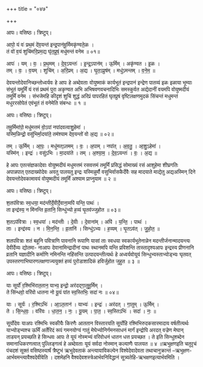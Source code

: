 +++
title = "०४७"

+++


आपः। वसिष्ठः। त्रिष्टुप्।

आपो॒ यं वः॑ प्रथ॒मं दे॑व॒यन्त॑ इन्द्र॒पान॑मू॒र्मिमकृ॑ण्वते॒ळः ।  
तं वो॑ व॒यं शुचि॑मरि॒प्रम॒द्य घृ॑त॒प्रुषं॒ मधु॑मन्तं वनेम ॥ ०१॥

आपः॑ । यम् । वः॒ । प्र॒थ॒मम् । दे॒व॒ऽयन्तः॑ । इ॒न्द्र॒ऽपान॑म् । ऊ॒र्मिम् । अकृ॑ण्वत । इ॒ळः ।  
तम् । वः॒ । व॒यम् । शुचि॑म् । अ॒रि॒प्रम् । अ॒द्य । घृ॒त॒ऽप्रुष॑म् । मधु॑ऽमन्तम् । व॒ने॒म॒ ॥

देवयन्तोदेवानिच्छन्तोध्वर्यवः हे आपः हे अब्देवताः वोयुष्माकं कार्यभूतं इन्द्रपानं इन्द्रेण पातव्यं इळः इळाया भूम्याः संभूतं यमूर्मिं यं रसं प्रथमं पुरा अकृण्वत अभि अभिषवणवचनादिभिः समस्कुर्वत अद्येदानीं वयमपि वोयुष्मदीयं तमूर्मिं वनेम । संभजेमहि कीदृशं शुचिं शुद्धं अरिप्रं पापरहितं घृतप्रुषं वृष्टिलक्षणमुदकं सिंचन्तं मधुमन्तं मधुररसोपेतं एवंभूतं तं वनेमेति संबन्धः ॥ १ ॥

आपः। वसिष्ठः। त्रिष्टुप्।

तमू॒र्मिमा॑पो॒ मधु॑मत्तमं वो॒ऽपां नपा॑दवत्वाशु॒हेमा॑ ।  
यस्मि॒न्निन्द्रो॒ वसु॑भिर्मा॒दया॑ते॒ तम॑श्याम देव॒यन्तो॑ वो अ॒द्य ॥ ०२॥

तम् । ऊ॒र्मिम् । आ॒पः॒ । मधु॑मत्ऽतमम् । वः॒ । अ॒पाम् । नपा॑त् । अ॒व॒तु॒ । आ॒शु॒ऽहेमा॑ ।  
यस्मि॑न् । इन्द्रः॑ । वसु॑ऽभिः । मा॒दया॑ते । तम् । अ॒श्या॒म॒ । दे॒व॒ऽयन्तः॑ । वः॒ । अ॒द्य ॥

हे आपः एतत्संज्ञकादेवाः वोयुष्मदीयं मधुमत्तमं रसवत्तमं तमूर्मिं प्रसिद्धं सोमाख्यं रसं आशुहेमा शीघ्रगतिः अपान्नपात् एतदाख्योदेवः अवतु पालयतु इन्द्रः यस्मिन्नुर्मौ वसुभिर्वासकैर्देवैः सह मादयाते माद्येतु अद्यअस्मिन् दिने देवयन्तोदेवकामावयं वोयुष्मदीयं तमूर्मिं अश्याम प्राप्नुयाम ॥ २ ॥

आपः। वसिष्ठः। त्रिष्टुप्।

श॒तप॑वित्राः स्व॒धया॒ मद॑न्तीर्दे॒वीर्दे॒वाना॒मपि॑ यन्ति॒ पाथः॑ ।  
ता इन्द्र॑स्य॒ न मि॑नन्ति व्र॒तानि॒ सिन्धु॑भ्यो ह॒व्यं घृ॒तव॑ज्जुहोत ॥ ०३॥

श॒तऽप॑वित्राः । स्व॒धया॑ । मद॑न्तीः । दे॒वीः । दे॒वाना॑म् । अपि॑ । य॒न्ति॒ । पाथः॑ ।  
ताः । इन्द्र॑स्य । न । मि॒न॒न्ति॒ । व्र॒तानि॑ । सिन्धु॑ऽभ्यः । ह॒व्यम् । घृ॒तऽव॑त् । जु॒हो॒त॒ ॥

शतपवित्राः शतं बहूनि पवित्राणि पावनानि रूपाणि यासां ताः स्वधया स्वकार्यभूतेनान्नेन मदन्तीर्जनान्मादयन्त्यः देवीर्देव्यः द्योतमा- नाआपः देवानामिन्द्रादीनां पाथः स्थानमपि यन्ति प्रविशन्ति तास्तादृश्यआपः इन्द्रस्य प्रीणनानि व्रतानि यज्ञादीनि कर्माणि नमिनन्ति नहिंसन्ति उत्पादयन्तीत्यर्थः हे अध्वर्यवोयूयं सिन्धुभ्यस्ताभ्योड्भ्यः घृतवत् उपस्तरणाभिघारणलक्षणाज्ययुक्तं हव्यं पुरोडाशादिकं हविर्जुहोत जुहुत ॥ ३ ॥

आपः। वसिष्ठः। त्रिष्टुप्।

याः सूर्यो॑ र॒श्मिभि॑रात॒तान॒ याभ्य॒ इन्द्रो॒ अर॑दद्गा॒तुमू॒र्मिम् ।  
ते सि॑न्धवो॒ वरि॑वो धातना नो यू॒यं पा॑त स्व॒स्तिभिः॒ सदा॑ नः ॥ ०४॥

याः । सूर्यः॑ । र॒श्मिऽभिः॑ । आ॒ऽत॒तान॑ । याभ्यः॑ । इन्द्रः॑ । अर॑दत् । गा॒तुम् । ऊ॒र्मिम् ।  
ते । सि॒न्ध॒वः॒ । वरि॑वः । धा॒त॒न॒ । नः॒ । यू॒यम् । पा॒त॒ । स्व॒स्तिऽभिः॑ । सदा॑ । नः॒ ॥

सूर्योदेवः याअपः रश्मिभिः स्वकीयैः किरणैः आततान विस्तारयति सूर्योहि रश्मिभिरुदकसारमादाय वर्षतीत्यर्थः याभ्योड्भ्यश्च ऊर्मिं अर्तेरिदं रूपं गमनयोग्यं गातुं मेघेभ्योनिर्गमनसाधनं मार्गं इन्द्रोपि अरदत् वज्रेण मेघान् ताडयन् प्रयच्छति हे सिन्धवः आपः ते यूयं नोस्मभ्यं वरिवोधनं धातन धत्त प्रयच्छत । ते इति सिन्धुशब्देन समानाधिकरणत्वात् पुल्लिङ्गत्वं हे अब्देवताः यूयं सर्वदा नोस्मान् कल्याणैः पालयत ॥ ४ ॥ऋभुक्षणइति चतुरृचं पंचदशं सूक्तं वसिष्ठस्यार्षं त्रैष्टुभं ऋभुदेवताकं अन्त्यायाविकल्पेन विश्वेदेवादेवता तथाचानुक्रान्तं –ऋभुक्षण- आर्भवमन्त्यावैश्वदेवीवेति । दशमेहनि वैश्वदेवशस्त्रेआर्भवनिविद्धानं सूत्र्यतेहि-ऋभक्षणइत्यार्भवमिति ।